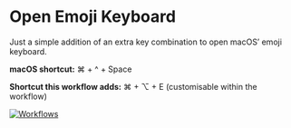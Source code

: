 # Open Emoji Keyboard

Just a simple addition of an extra key combination to open macOS’ emoji keyboard.

**macOS shortcut:** ⌘ + ^ + Space

**Shortcut this workflow adds:** ⌘ + ⌥ + E (customisable within the workflow)


[![Workflows](https://img.shields.io/badge/-more%20workflows-0a0a0a.svg?style=flat&colorA=0a0a0a)](https://github.com/learn-anything/alfred-workflows#readme)

